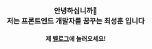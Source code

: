 <div align="center">
  
  <h3>안녕하십니까🙌<br>저는 프론트엔드 개발자를 꿈꾸는 최성훈 입니다</h3>
</div>
<div align="center">
  
  <h4>제 <a href="https://velog.io/@seonghoon07">벨로그</a>에 놀러오세요!</h4>
</div>
